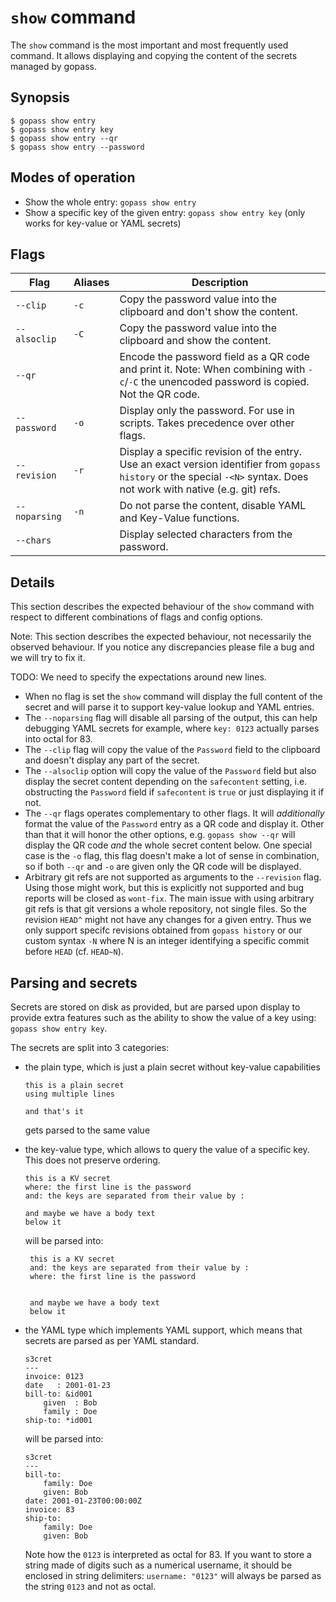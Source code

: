 # `show` command

The `show` command is the most important and most frequently used command.
It allows displaying and copying the content of the secrets managed by gopass.

## Synopsis

```
$ gopass show entry
$ gopass show entry key
$ gopass show entry --qr
$ gopass show entry --password
```

## Modes of operation

* Show the whole entry: `gopass show entry`
* Show a specific key of the given entry: `gopass show entry key` (only works for key-value or YAML secrets)

## Flags

Flag | Aliases | Description
---- | ------- | -----------
`--clip` | `-c` | Copy the password value into the clipboard and don't show the content.
`--alsoclip` | `-C` | Copy the password value into the clipboard and show the content.
`--qr` | | Encode the password field as a QR code and print it. Note: When combining with `-c`/`-C` the unencoded password is copied. Not the QR code.
`--password` | `-o` | Display only the password. For use in scripts. Takes precedence over other flags.
`--revision` | `-r` | Display a specific revision of the entry. Use an exact version identifier from `gopass history` or the special `-<N>` syntax. Does not work with native (e.g. git) refs.
`--noparsing` | `-n` | Do not parse the content, disable YAML and Key-Value functions.
`--chars` | | Display selected characters from the password.

## Details

This section describes the expected behaviour of the `show` command with respect to different combinations of flags and
config options.

Note: This section describes the expected behaviour, not necessarily the observed behaviour.
If you notice any discrepancies please file a bug and we will try to fix it.

TODO: We need to specify the expectations around new lines.

* When no flag is set the `show` command will display the full content of the secret and will parse it to support key-value lookup and YAML entries.
* The `--noparsing` flag will disable all parsing of the output, this can help debugging YAML secrets for example, where `key: 0123` actually parses into octal for 83. 
* The `--clip` flag will copy the value of the `Password` field to the clipboard and doesn't display any part of the secret.
* The `--alsoclip` option will copy the value of the `Password` field but also display the secret content depending on the `safecontent` setting, i.e. obstructing the `Password` field if `safecontent` is `true` or just displaying it if not.
* The `--qr` flags operates complementary to other flags. It will *additionally* format the value of the `Password` entry as a QR code and display it. Other than that it will honor the other options, e.g. `gopass show --qr` will display the QR code *and* the whole secret content below. One special case is the `-o` flag, this flag doesn't make a lot of sense in combination, so if both `--qr` and `-o` are given only the QR code will be displayed.
* Arbitrary git refs are not supported as arguments to the `--revision` flag. Using those might work, but this is explicitly not supported and bug reports will be closed as `wont-fix`. The main issue with using arbitrary git refs is that git versions a whole repository, not single files. So the revision `HEAD^` might not have any changes for a given entry. Thus we only support specifc revisions obtained from `gopass history` or our custom syntax `-N` where N is an integer identifying a specific commit before `HEAD` (cf. `HEAD~N`).

## Parsing and secrets

Secrets are stored on disk as provided, but are parsed upon display to provide extra features such as the ability 
to show the value of a key using:  `gopass show entry key`.

The secrets are split into 3 categories:
 - the plain type, which is just a plain secret without key-value capabilities 
    ```
    this is a plain secret
    using multiple lines
    
    and that's it
    ```
    gets parsed to the same value


 - the key-value type, which allows to query the value of a specific key. This does not preserve ordering.
    ```
    this is a KV secret
    where: the first line is the password
    and: the keys are separated from their value by :
    
    and maybe we have a body text
    below it
    ```
    will be parsed into:
   ```
    this is a KV secret
    and: the keys are separated from their value by :
    where: the first line is the password
    
    
    and maybe we have a body text
    below it
    ```


 - the YAML type which implements YAML support, which means that secrets are parsed as per YAML standard.
    ```
    s3cret
    ---
    invoice: 0123
    date   : 2001-01-23
    bill-to: &id001
        given  : Bob
        family : Doe
    ship-to: *id001
    ```
   will be parsed into:
    ```
    s3cret
    ---
    bill-to:
        family: Doe
        given: Bob
    date: 2001-01-23T00:00:00Z
    invoice: 83
    ship-to:
        family: Doe
        given: Bob
    ```
   Note how the `0123` is interpreted as octal for 83. If you want to store a string made of digits such as a numerical
   username, it should be enclosed in string delimiters: `username: "0123"` will always be parsed as the string `0123`
   and not as octal.
